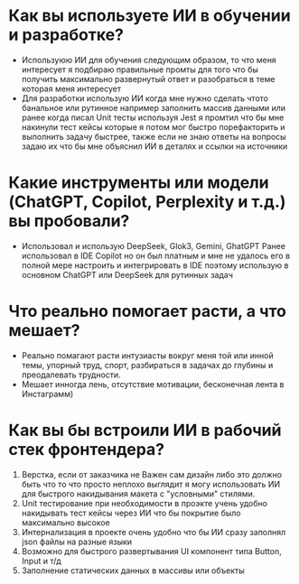 # Как вы используете ИИ в обучении и разработке?
* Используюю ИИ для обучения следующим образом, то что меня интересует я подбираю правильные промты для того что бы получить максимально развернутый ответ и разобраться в теме которая меня интересует
* Для разработки использую ИИ когда мне нужно сделать чтото банальное или рутинное например заполнить массив данными или ранее когда писал Unit тесты используя Jest я промтил что бы мне накинули тест кейсы которые я потом мог быстро порефакторить и выполнить задачу быстрее, также если не знаю ответы на вопросы задаю их что бы мне объяснил ИИ в деталях и ссылки на источники   


# Какие инструменты или модели (ChatGPT, Copilot, Perplexity и т.д.) вы пробовали?
* Использовал и использую DeepSeek, Glok3, Gemini, GhatGPT Ранее использовал в IDE Copilot но он был платным и мне не
  удалось его в полной мере настроить и интегрировать в IDE поэтому использую в основном ChatGPT или DeepSeek для рутинных задач


# Что реально помогает расти, а что мешает?
* Реально помагают расти интузиасты вокруг меня той или инной темы, упорный труд, спорт, разбираться в задачах до глубины и преодалевать трудности.
* Мешает инногда лень, отсутствие мотивации, бесконечная лента в Инстаграмм) 


# Как вы бы встроили ИИ в рабочий стек фронтендера?
1. Верстка, если от заказчика не Важен сам дизайн либо это должно быть что то что просто неплохо выглядит я могу использовать ИИ для быстрого накидывания макета с "условными" стилями.
2. Unit тестирование при необходимости в проэкте учень удобно накидывать тест кейсы через ИИ что бы покрытие было максимально высокое
3. Интернализация в проекте очень удобно что бы ИИ сразу заполнял json файлы на разные языки 
4. Возможно для быстрого развертывания UI компонент типа Button, Input и т/д  
5. Заполнение статических данных в массивы или объекты 